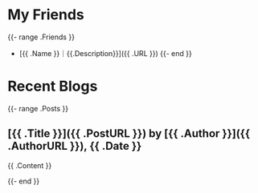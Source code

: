 # My Friends

{{- range .Friends }}
- [{{ .Name }}｜{{.Description}}]({{ .URL }})
  {{- end }}

# Recent Blogs

{{- range .Posts }}
## [{{ .Title }}]({{ .PostURL }})  by [{{ .Author }}]({{ .AuthorURL }}), {{ .Date }}

{{ .Content }}

{{- end }}
